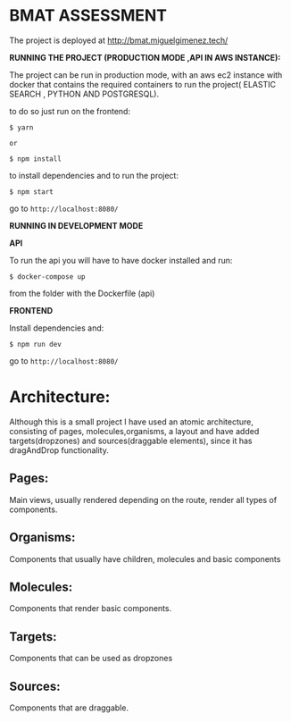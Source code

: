 # BMAT ASSESSMENT

The project is deployed at http://bmat.miguelgimenez.tech/

**RUNNING THE PROJECT (PRODUCTION MODE ,API IN AWS INSTANCE):**

The project can be run in production mode, with an aws ec2 instance with docker that contains the required containers to run the project( ELASTIC SEARCH , PYTHON AND POSTGRESQL).

to do so just run on the frontend:

    $ yarn 
    
    or
    
    $ npm install

to install dependencies and to run the project:

    $ npm start  

go to ``http://localhost:8080/``


**RUNNING IN DEVELOPMENT MODE**

**API**

To run the api you will have to have docker installed and  run:

    $ docker-compose up

  from the folder with the Dockerfile (api)

**FRONTEND**

 Install dependencies and:  

    $ npm run dev
    
 
go to ``http://localhost:8080/``






# Architecture:


Although this is a small project I have used an atomic architecture, consisting of pages, molecules,organisms, a layout and have added targets(dropzones) and sources(draggable elements),
since it has dragAndDrop functionality.


## Pages:


Main views, usually rendered depending on the route, render all types of components.


## Organisms:
  
Components that usually have children, molecules and basic components

  
## Molecules:

   
Components that render basic components.

## Targets:


Components that can be used as dropzones


## Sources:

   
Components that are draggable.

